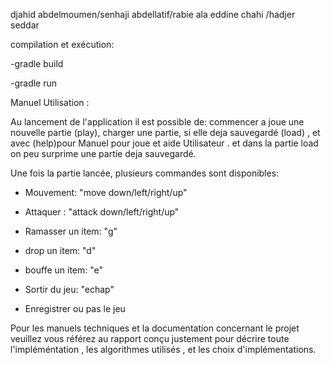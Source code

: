
djahid abdelmoumen/senhaji abdellatif/rabie ala eddine chahi /hadjer seddar



compilation et exécution:

 -gradle build
 
 -gradle run

Manuel Utilisation :

Au lancement de l'application il est possible de: 
commencer a joue une nouvelle partie (play), charger une partie,
si elle deja sauvegardé (load) , et avec (help)pour Manuel pour joue et aide Utilisateur  .
et dans la partie load on peu surprime une partie deja sauvegardé.

Une fois la partie lancée, plusieurs commandes sont disponibles:

 * Mouvement: "move down/left/right/up"

 * Attaquer : "attack down/left/right/up"
 
 * Ramasser un item: "g"
 
 * drop un item: "d"
 
 * bouffe un item: "e"
 
 * Sortir du jeu: "echap"

 * Enregistrer ou  pas le jeu 

Pour les manuels techniques et la documentation concernant le projet veuillez vous référez au rapport conçu justement pour décrire toute l'impléméntation , les algorithmes utilisés , et les choix d'implémentations.
 
